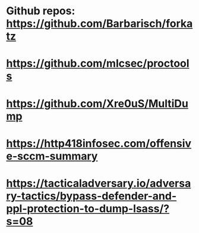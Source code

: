 # Github repos: https://github.com/Barbarisch/forkatz

# https://github.com/mlcsec/proctools

# https://github.com/Xre0uS/MultiDump

# https://http418infosec.com/offensive-sccm-summary

# https://tacticaladversary.io/adversary-tactics/bypass-defender-and-ppl-protection-to-dump-lsass/?s=08
